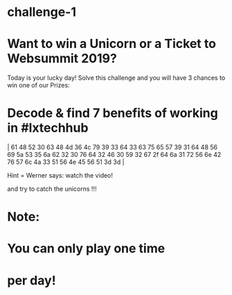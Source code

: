 # challenge-1

# Want to win a Unicorn or a Ticket to Websummit 2019?

Today is your lucky day! 
Solve this challenge and you will have 3 chances to win one of our Prizes:

# Decode & find 7 benefits of working in #lxtechhub

| 61 48 52 30 63 48 4d 36 4c 79 39
33 64 33 63 75 65 57 39 31 64 48 
 56 69 5a 53 35 6a 62 32 30 76 64 
32 46 30 59 32 67 2f 64 6a 31 72 
56 6e 42 76 57 6c 4a 33 51 56 4e 
45 56 51 3d 3d |

Hint = Werner says: watch the video! 

and try to catch the unicorns !!!

# Note: 
# You can only play one time 
# per day!
